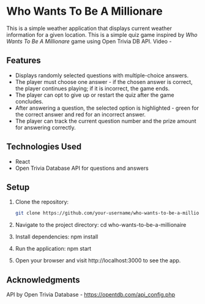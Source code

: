 # Who Wants To Be A Millionare

This is a simple weather application that displays current weather information for a given location. 
This is a simple quiz game inspired by _Who Wants To Be A Millionare_ game using Open Trivia DB API. Video - 

## Features

- Displays randomly selected questions with multiple-choice answers.
- The player must choose one answer - if the chosen answer is correct, the player continues playing; if it is incorrect, the game ends.
- The player can opt to give up or restart the quiz after the game concludes.
- After answering a question, the selected option is highlighted - green for the correct answer and red for an incorrect answer.
- The player can track the current question number and the prize amount for answering correctly.

## Technologies Used

- React
- Open Trivia Database API for questions and answers

## Setup

1. Clone the repository:

   ```bash
   git clone https://github.com/your-username/who-wants-to-be-a-millionaire.git

2. Navigate to the project directory:
  cd who-wants-to-be-a-millionaire

4. Install dependencies:
  npm install

5. Run the application:
   npm start

7. Open your browser and visit http://localhost:3000 to see the app.

## Acknowledgments
API by Open Trivia Database - https://opentdb.com/api_config.php
